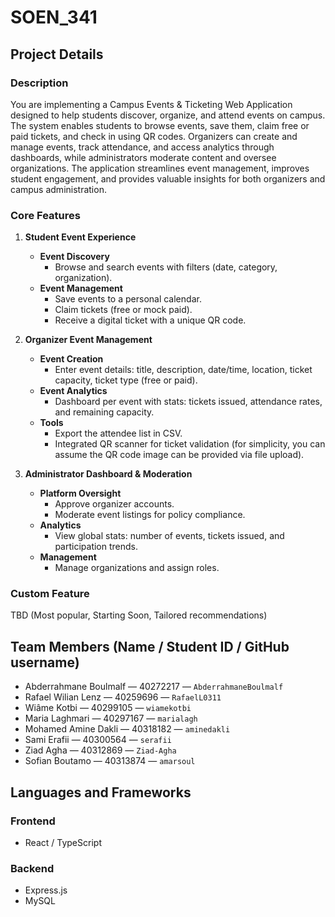 # SOEN_341

## Project Details

### Description

You are implementing a Campus Events & Ticketing Web Application designed to help students discover, organize, and attend events on campus. The system enables students to browse events, save them, claim free or paid tickets, and check in using QR codes. Organizers can create and manage events, track attendance, and access analytics through dashboards, while administrators moderate content and oversee organizations. The application streamlines event management, improves student engagement, and provides valuable insights for both organizers and campus administration.

### Core Features

1. **Student Event Experience**  
   - **Event Discovery**  
     - Browse and search events with filters (date, category, organization).  
   - **Event Management**  
     - Save events to a personal calendar.  
     - Claim tickets (free or mock paid).  
     - Receive a digital ticket with a unique QR code.

2. **Organizer Event Management**  
   - **Event Creation**  
     - Enter event details: title, description, date/time, location, ticket capacity, ticket type (free or paid).  
   - **Event Analytics**  
     - Dashboard per event with stats: tickets issued, attendance rates, and remaining capacity.  
   - **Tools**  
     - Export the attendee list in CSV.  
     - Integrated QR scanner for ticket validation (for simplicity, you can assume the QR code image can be provided via file upload).

3. **Administrator Dashboard & Moderation**  
   - **Platform Oversight**  
     - Approve organizer accounts.  
     - Moderate event listings for policy compliance.  
   - **Analytics**  
     - View global stats: number of events, tickets issued, and participation trends.  
   - **Management**  
     - Manage organizations and assign roles.

### Custom Feature

TBD (Most popular, Starting Soon, Tailored recommendations)

## Team Members (Name / Student ID / GitHub username)

- Abderrahmane Boulmalf — 40272217 — `AbderrahmaneBoulmalf`  
- Rafael Wilian Lenz — 40259696 — `RafaelL0311`  
- Wiâme Kotbi — 40299105 — `wiamekotbi`  
- Maria Laghmari — 40297167 — `marialagh`  
- Mohamed Amine Dakli — 40318182 — `aminedakli`  
- Sami Erafii — 40300564 — `serafii`  
- Ziad Agha — 40312869 — `Ziad-Agha`  
- Sofian Boutamo — 40313874 — `amarsoul`

## Languages and Frameworks

### Frontend

- React / TypeScript

### Backend

- Express.js
- MySQL

